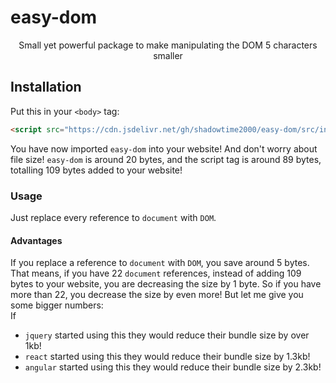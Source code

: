 <h1>easy-dom</h1>
<p align="center">Small yet powerful package to make manipulating the DOM 5 characters smaller</p>

## Installation

Put this in your `<body>` tag:

```html
<script src="https://cdn.jsdelivr.net/gh/shadowtime2000/easy-dom/src/index.js"></script>
```

You have now imported `easy-dom` into your website! And don't worry about file size! `easy-dom` is around 20 bytes, and the script tag is around 89 bytes, totalling 109 bytes added to your website!

### Usage

Just replace every reference to `document` with `DOM`.

#### Advantages

If you replace a reference to `document` with `DOM`, you save around 5 bytes. That means, if you have 22 `document` references, instead of adding 109 bytes to your website, you are decreasing the size by 1 byte. So if you have more than 22, you decrease the size by even more!
But let me give you some bigger numbers:  
If
 - `jquery` started using this they would reduce their bundle size by over 1kb!
 - `react` started using this they would reduce their bundle size by 1.3kb!
 - `angular` started using this they would reduce their bundle size by 2.3kb!

